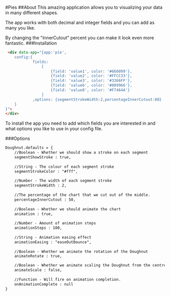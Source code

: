 #Pies
##About
This amazing application allows you to visualizing your data in many
different shapes. 

The app works with both decimal and integer fields and you can add as many 
you like. 

By changing the "InnerCutout" percent you can make it look even more fantastic.
###Installation

```html
 <div data-app="{app:'pie',
	config:{
			fields: 
				[
					{field: 'value1', color: '#660099'},
					{field: 'value2', color: '#FFCC33'},					
					{field: 'value3', color: '#3366FF'},					
					{field: 'value6', color: '#009966'},
					{field: 'value8', color: '#F7464A'}
				]
			,options: {segmentStrokeWidth:2,percentageInnerCutout:80}
	}
}">	
</div>
```

To install the app you need to add which fields you are interested in and what options you like to use in your config file.

###Options
```html
Doughnut.defaults = {
	//Boolean - Whether we should show a stroke on each segment
	segmentShowStroke : true,
	
	//String - The colour of each segment stroke
	segmentStrokeColor : "#fff",
	
	//Number - The width of each segment stroke
	segmentStrokeWidth : 2,
	
	//The percentage of the chart that we cut out of the middle.
	percentageInnerCutout : 50,
	
	//Boolean - Whether we should animate the chart	
	animation : true,
	
	//Number - Amount of animation steps
	animationSteps : 100,
	
	//String - Animation easing effect
	animationEasing : "easeOutBounce",
	
	//Boolean - Whether we animate the rotation of the Doughnut
	animateRotate : true,

	//Boolean - Whether we animate scaling the Doughnut from the centre
	animateScale : false,
	
	//Function - Will fire on animation completion.
	onAnimationComplete : null
} 
```

